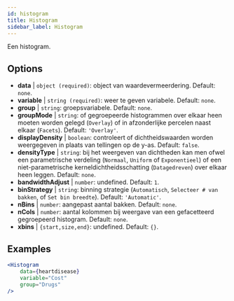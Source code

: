 ```yaml
---
id: histogram
title: Histogram
sidebar_label: Histogram
---
```


Een histogram.

## Options

* __data__ | `object (required)`: object van waardevermeerdering. Default: `none`.
* __variable__ | `string (required)`: weer te geven variabele. Default: `none`.
* __group__ | `string`: groepsvariabele. Default: `none`.
* __groupMode__ | `string`: of gegroepeerde histogrammen over elkaar heen moeten worden gelegd (`Overlay`) of in afzonderlijke percelen naast elkaar (`Facets`). Default: `'Overlay'`.
* __displayDensity__ | `boolean`: controleert of dichtheidswaarden worden weergegeven in plaats van tellingen op de y-as. Default: `false`.
* __densityType__ | `string`: bij het weergeven van dichtheden kan men ofwel een parametrische verdeling (`Normaal`, `Uniform` of `Exponentieel`) of een niet-parametrische kerneldichtheidsschatting (`Datagedreven`) over elkaar heen leggen. Default: `none`.
* __bandwidthAdjust__ | `number`: undefined. Default: `1`.
* __binStrategy__ | `string`: binning strategie (`Automatisch`, `Selecteer # van bakken`, of `Set bin breedte`). Default: `'Automatic'`.
* __nBins__ | `number`: aangepast aantal bakken. Default: `none`.
* __nCols__ | `number`: aantal kolommen bij weergave van een gefacetteerd gegroepeerd histogram. Default: `none`.
* __xbins__ | `{start,size,end}`: undefined. Default: `{}`.


## Examples

```jsx live
<Histogram 
    data={heartdisease} 
    variable="Cost"
    group="Drugs"
/>
```

